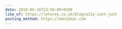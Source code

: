 ```yaml
---
date: 2019-05-16T13:50:09+0100
like_of: https://letorey.co.uk/blog/a11y-isnt-just
posting_method: https://omnibear.com
---
```

